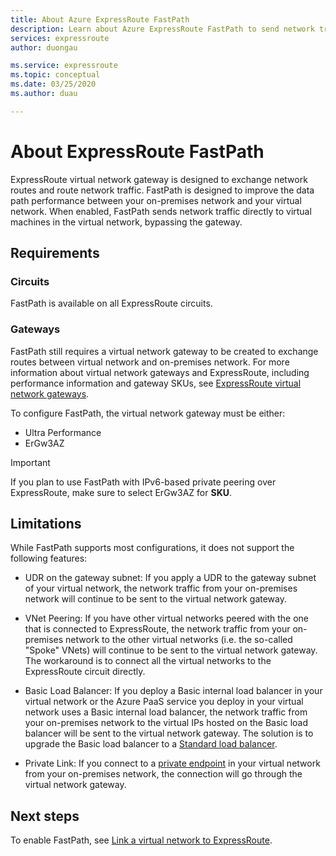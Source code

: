 ```yaml
---
title: About Azure ExpressRoute FastPath
description: Learn about Azure ExpressRoute FastPath to send network traffic by bypassing the gateway
services: expressroute
author: duongau

ms.service: expressroute
ms.topic: conceptual
ms.date: 03/25/2020
ms.author: duau

---
```

# About ExpressRoute FastPath

ExpressRoute virtual network gateway is designed to exchange network routes and route network traffic. FastPath is designed to improve the data path performance between your on-premises network and your virtual network. When enabled, FastPath sends network traffic directly to virtual machines in the virtual network, bypassing the gateway.

## Requirements

### Circuits

FastPath is available on all ExpressRoute circuits.

### Gateways

FastPath still requires a virtual network gateway to be created to exchange routes between virtual network and on-premises network. For more information about virtual network gateways and ExpressRoute, including performance information and gateway SKUs, see [ExpressRoute virtual network gateways](expressroute-about-virtual-network-gateways.md).

To configure FastPath, the virtual network gateway must be either:

* Ultra Performance
* ErGw3AZ

> [!IMPORTANT]
> If you plan to use FastPath with IPv6-based private peering over ExpressRoute, make sure to select ErGw3AZ for **SKU**.
> 
>

## Limitations

While FastPath supports most configurations, it does not support the following features:

* UDR on the gateway subnet: If you apply a UDR to the gateway subnet of your virtual network, the network traffic from your on-premises network will continue to be sent to the virtual network gateway.

* VNet Peering: If you have other virtual networks peered with the one that is connected to ExpressRoute, the network traffic from your on-premises network to the other virtual networks (i.e. the so-called "Spoke" VNets) will continue to be sent to the virtual network gateway. The workaround is to connect all the virtual networks to the ExpressRoute circuit directly.

* Basic Load Balancer: If you deploy a Basic internal load balancer in your virtual network or the Azure PaaS service you deploy in your virtual network uses a Basic internal load balancer, the network traffic from your on-premises network to the virtual IPs hosted on the Basic load balancer will be sent to the virtual network gateway. The solution is to upgrade the Basic load balancer to a [Standard load balancer](../load-balancer/load-balancer-overview.md).

* Private Link: If you connect to a [private endpoint](../private-link/private-link-overview.md) in your virtual network from your on-premises network, the connection will go through the virtual network gateway.
 
## Next steps

To enable FastPath, see [Link a virtual network to ExpressRoute](expressroute-howto-linkvnet-arm.md#configure-expressroute-fastpath).

